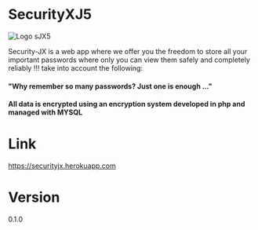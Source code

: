 # SecurityXJ5

![Logo sJX5](https://securityjx.herokuapp.com/recursos/logo.png)

Security-JX is a web app where we offer
 you the freedom to store all your important
 passwords where only you can view them 
safely and completely reliably !!! 
take into account the following: 

#### "Why remember so many passwords? Just one is enough ..."

#### All data is encrypted using an encryption system developed in php and managed with MYSQL

# Link

https://securityjx.herokuapp.com

# Version 

0.1.0


